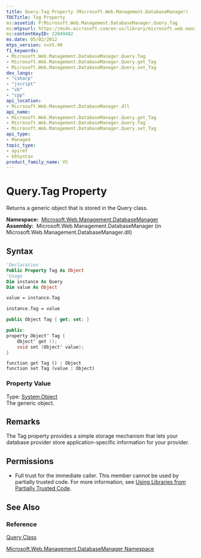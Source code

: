 ```yaml
---
title: Query.Tag Property (Microsoft.Web.Management.DatabaseManager)
TOCTitle: Tag Property
ms:assetid: P:Microsoft.Web.Management.DatabaseManager.Query.Tag
ms:mtpsurl: https://msdn.microsoft.com/en-us/library/microsoft.web.management.databasemanager.query.tag(v=VS.90)
ms:contentKeyID: 22049482
ms.date: 05/02/2012
mtps_version: v=VS.90
f1_keywords:
- Microsoft.Web.Management.DatabaseManager.Query.Tag
- Microsoft.Web.Management.DatabaseManager.Query.get_Tag
- Microsoft.Web.Management.DatabaseManager.Query.set_Tag
dev_langs:
- "csharp"
- "jscript"
- "vb"
- "cpp"
api_location:
- Microsoft.Web.Management.DatabaseManager.dll
api_name:
- Microsoft.Web.Management.DatabaseManager.Query.get_Tag
- Microsoft.Web.Management.DatabaseManager.Query.Tag
- Microsoft.Web.Management.DatabaseManager.Query.set_Tag
api_type:
- Managed
topic_type:
- apiref
- kbSyntax
product_family_name: VS
---
```


# Query.Tag Property

Returns a generic object that is stored in the Query class.

**Namespace:**  [Microsoft.Web.Management.DatabaseManager](microsoft-web-management-databasemanager-namespace.md)  
**Assembly:**  Microsoft.Web.Management.DatabaseManager (in Microsoft.Web.Management.DatabaseManager.dll)

## Syntax

```vb
'Declaration
Public Property Tag As Object
'Usage
Dim instance As Query
Dim value As Object

value = instance.Tag

instance.Tag = value
```

```csharp
public Object Tag { get; set; }
```

```cpp
public:
property Object^ Tag {
    Object^ get ();
    void set (Object^ value);
}
```

```jscript
function get Tag () : Object
function set Tag (value : Object)
```

### Property Value

Type: [System.Object](https://msdn.microsoft.com/library/e5kfa45b)  
The generic object.  

## Remarks

The Tag property provides a simple storage mechanism that lets your database provider store application-specific information for your provider.

## Permissions

  - Full trust for the immediate caller. This member cannot be used by partially trusted code. For more information, see [Using Libraries from Partially Trusted Code](https://msdn.microsoft.com/library/8skskf63).

## See Also

### Reference

[Query Class](query-class-microsoft-web-management-databasemanager.md)

[Microsoft.Web.Management.DatabaseManager Namespace](microsoft-web-management-databasemanager-namespace.md)

